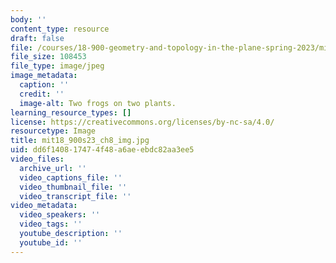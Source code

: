 ```yaml
---
body: ''
content_type: resource
draft: false
file: /courses/18-900-geometry-and-topology-in-the-plane-spring-2023/mit18_900s23_ch8_img.jpg
file_size: 108453
file_type: image/jpeg
image_metadata:
  caption: ''
  credit: ''
  image-alt: Two frogs on two plants.
learning_resource_types: []
license: https://creativecommons.org/licenses/by-nc-sa/4.0/
resourcetype: Image
title: mit18_900s23_ch8_img.jpg
uid: dd6f1408-1747-4f48-a6ae-ebdc82aa3ee5
video_files:
  archive_url: ''
  video_captions_file: ''
  video_thumbnail_file: ''
  video_transcript_file: ''
video_metadata:
  video_speakers: ''
  video_tags: ''
  youtube_description: ''
  youtube_id: ''
---
```

